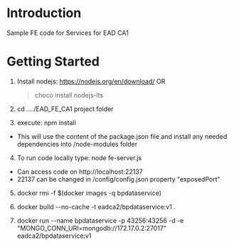 # Introduction 
Sample FE code for Services for EAD CA1

# Getting Started

1. Install nodejs: https://nodejs.org/en/download/
   OR
   > choco install nodejs-lts
   
2. cd ..../EAD_FE_CA1 project folder

3. execute: npm install
 - This will use the content of the package.json file and install any needed dependencies into /node-modules folder

4. To run code locally type: node fe-server.js
 - Can access code on http://localhost:22137
 - 22137 can be changed in /config/config.json property "exposedPort"

5. docker rmi -f $(docker images -q bpdataservice)

6. docker build --no-cache -t eadca2/bpdataservice:v1 .

7. docker run --name bpdataservice -p 43256:43256 -d -e "MONGO_CONN_URI=mongodb://172.17.0.2:27017" eadca2/bpdataservice:v1
